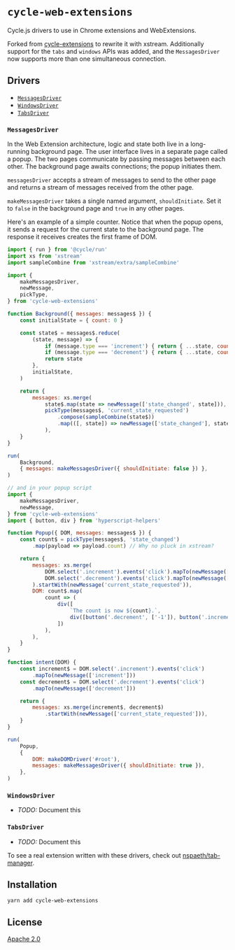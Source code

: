 # `cycle-web-extensions` #

Cycle.js drivers to use in Chrome extensions and WebExtensions.

Forked from [cycle-extensions](https://github.com/appsforartists/midicast/tree/develop/packages/cycle-extensions) to rewrite it with xstream. Additionally support for the `tabs` and `windows` APIs was added, and the `MessagesDriver` now supports more than one simultaneous connection.

## Drivers ##

- [`MessagesDriver`](#MessagesDriver)
- [`WindowsDriver`](#WindowsDriver)
- [`TabsDriver`](#TabsDriver)


### `MessagesDriver` ###

In the Web Extension architecture, logic and state both live in a long-running background page.  The user interface lives in a separate page called a popup.  The two pages communicate by passing messages between each other.  The background page awaits connections; the popup initiates them.

`messagesDriver` accepts a stream of messages to send to the other page and returns a stream of messages received from the other page.

`makeMessagesDriver` takes a single named argument, `shouldInitiate`.  Set it to `false` in the background page and `true` in any other pages.

Here's an example of a simple counter.  Notice that when the popup opens, it sends a request for the current state to the background page.  The response it receives creates the first frame of DOM.

```javascript
import { run } from '@cycle/run'
import xs from 'xstream'
import sampleCombine from 'xstream/extra/sampleCombine'

import {
	makeMessagesDriver,
	newMessage,
	pickType,
} from 'cycle-web-extensions'

function Background({ messages: messages$ }) {
	const initialState = { count: 0 }

	const state$ = messages$.reduce(
		(state, message) => {
			if (message.type === 'increment') { return { ...state, count: state.count + 1 } }
			if (message.type === 'decrement') { return { ...state, count: state.count - 1 } }
			return state
		},
		initialState,
	)

	return {
		messages: xs.merge(
			state$.map(state => newMessage(['state_changed', state])),
			pickType(messages$, 'current_state_requested')
				.compose(sampleCombine(state$))
				.map(([, state]) => newMessage(['state_changed'], state))
			),
	}
}

run(
	Background,
	{ messages: makeMessagesDriver({ shouldInitiate: false }) },
)

// and in your popup script
import {
	makeMessagesDriver,
	newMessage,
} from 'cycle-web-extensions'
import { button, div } from 'hyperscript-helpers'

function Popup({ DOM, messages: messages$ }) {
	const count$ = pickType(messages$, 'state_changed')
		.map(payload => payload.count) // Why no pluck in xstream?

	return {
		messages: xs.merge(
			DOM.select('.increment').events('click').mapTo(newMessage(['increment'])),
			DOM.select('.decrement').events('click').mapTo(newMessage(['decrement'])),
		).startWith(newMessage('current_state_requested')),
		DOM: count$.map(
			count => (
				div([
					`The count is now ${count}.`,
					div([button('.decrement', ['-1']), button('.increment', ['+1'])]),
				])
			),
		),
	}
}

function intent(DOM) {
	const increment$ = DOM.select('.increment').events('click')
		.mapTo(newMessage(['increment']))
	const decrement$ = DOM.select('.decrement').events('click')
		.mapTo(newMessage(['decrement']))

	return {
		messages: xs.merge(increment$, decrement$)
			.startWith(newMessage(['current_state_requested'])),
	}
}

run(
	Popup,
	{
		DOM: makeDOMDriver('#root'),
		messages: makeMessagesDriver({ shouldInitiate: true }),
	},
)
```

### `WindowsDriver` ###

* *TODO:* Document this

### `TabsDriver` ###

* *TODO:* Document this

To see a real extension written with these drivers, check out [nspaeth/tab-manager](https://github.com/nspaeth/tab-manager).

## Installation ##

```
yarn add cycle-web-extensions
```

## License ##

[Apache 2.0](http://www.apache.org/licenses/LICENSE-2.0)
